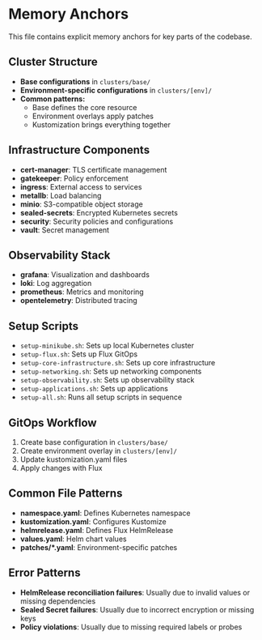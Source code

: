# Memory Anchors

This file contains explicit memory anchors for key parts of the codebase.

## Cluster Structure

<!-- CLAUDE-ANCHOR:cluster-structure:a1b2c3d4 -->
- **Base configurations** in `clusters/base/`
- **Environment-specific configurations** in `clusters/[env]/`
- **Common patterns:**
  - Base defines the core resource
  - Environment overlays apply patches
  - Kustomization brings everything together
<!-- END-CLAUDE-ANCHOR:cluster-structure -->

## Infrastructure Components

<!-- CLAUDE-ANCHOR:infrastructure-components:e5f6g7h8 -->
- **cert-manager**: TLS certificate management
- **gatekeeper**: Policy enforcement
- **ingress**: External access to services
- **metallb**: Load balancing
- **minio**: S3-compatible object storage
- **sealed-secrets**: Encrypted Kubernetes secrets
- **security**: Security policies and configurations
- **vault**: Secret management
<!-- END-CLAUDE-ANCHOR:infrastructure-components -->

## Observability Stack

<!-- CLAUDE-ANCHOR:observability-stack:i9j0k1l2 -->
- **grafana**: Visualization and dashboards
- **loki**: Log aggregation
- **prometheus**: Metrics and monitoring
- **opentelemetry**: Distributed tracing
<!-- END-CLAUDE-ANCHOR:observability-stack -->

## Setup Scripts

<!-- CLAUDE-ANCHOR:setup-scripts:m3n4o5p6 -->
- `setup-minikube.sh`: Sets up local Kubernetes cluster
- `setup-flux.sh`: Sets up Flux GitOps
- `setup-core-infrastructure.sh`: Sets up core infrastructure
- `setup-networking.sh`: Sets up networking components
- `setup-observability.sh`: Sets up observability stack
- `setup-applications.sh`: Sets up applications
- `setup-all.sh`: Runs all setup scripts in sequence
<!-- END-CLAUDE-ANCHOR:setup-scripts -->

## GitOps Workflow

<!-- CLAUDE-ANCHOR:gitops-workflow:q7r8s9t0 -->
1. Create base configuration in `clusters/base/`
2. Create environment overlay in `clusters/[env]/`
3. Update kustomization.yaml files
4. Apply changes with Flux
<!-- END-CLAUDE-ANCHOR:gitops-workflow -->

## Common File Patterns

<!-- CLAUDE-ANCHOR:file-patterns:u1v2w3x4 -->
- **namespace.yaml**: Defines Kubernetes namespace
- **kustomization.yaml**: Configures Kustomize
- **helmrelease.yaml**: Defines Flux HelmRelease
- **values.yaml**: Helm chart values
- **patches/*.yaml**: Environment-specific patches
<!-- END-CLAUDE-ANCHOR:file-patterns -->

## Error Patterns

<!-- CLAUDE-ANCHOR:error-patterns:y5z6a7b8 -->
- **HelmRelease reconciliation failures**: Usually due to invalid values or missing dependencies
- **Sealed Secret failures**: Usually due to incorrect encryption or missing keys
- **Policy violations**: Usually due to missing required labels or probes
<!-- END-CLAUDE-ANCHOR:error-patterns -->